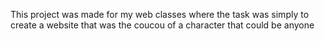 This project was made for my web classes where the task was simply to create a website that was the coucou of a character that could be anyone
